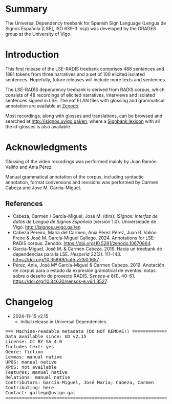 # Summary

The Universal Dependency treebank for Spanish Sign Language (Lengua de Signos Española [LSE], ISO 639-3: ssp) was developed by the GRADES group at the University of Vigo.


# Introduction

This first release of the LSE-RADIS treebank comprises 488 sentences and 1881 tokens from three narratives and a set of 100 elicited isolated sentences. Hopefully, future releases will include more texts and sentences.

The LSE-RADIS dependency treebank is derived from RADIS corpus, which consists of 48 recordings of elicited narratives, interviews and isolated sentences signed in LSE. The eaf ELAN files with glossing and grammatical annotation are available at [Zenodo](https://doi.org/10.5281/zenodo.10670864).

Most recordings, along with glosses and translations, can be browsed and searched at http://isignos.uvigo.gal/en, where a [Signbank lexicon](http://isignos.uvigo.gal/es/lexico) with all the id-glosses is also available.


# Acknowledgments

Glossing of the video recordings was performed mainly by Juan Ramón Valiño and Ania Pérez.

Manual grammatical annotation of the corpus, including syntactic annotation, format conversions and revisions was performed by Carmen Cabeza and Jose M. García-Miguel.


## References

* Cabeza, Carmen / García-Miguel, José M. (dirs): _iSignos: Interfaz de datos de Lengua de Signos Española_ (versión 1.0). Universidade de Vigo. <http://isignos.uvigo.gal/en>
* Cabeza Pereiro, María del Carmen, Ania Pérez Pérez, Juan R. Valiño Freire & José M. García-Miguel Gallego. 2024. Annotations for LSE-RADIS corpus. Zenodo. https://doi.org/10.5281/zenodo.10670864.
* García-Miguel, José M. & Carmen Cabeza. 2019. Hacia un treebank de dependencias para la LSE. _Hesperia_ 22(2). 111–143. https://doi.org/10.35869/hafh.v23i0.1657.
* Pérez, Ania, José Mª García-Miguel & Carmen Cabeza. 2019. Anotación de corpus para o estudo da expresión gramatical de eventos: notas sobre o deseño do proxecto RADIS. _Sensos-e_ 6(1). 40–61. https://doi.org/10.34630/sensos-e.v6i1.3527.


# Changelog

* 2024-11-15 v2.15
  * Initial release in Universal Dependencies.


<pre>
=== Machine-readable metadata (DO NOT REMOVE!) ================================
Data available since: UD v2.15
License: CC BY-SA 4.0
Includes text: yes
Genre: fiction
Lemmas: manual native
UPOS: manual native
XPOS: not available
Features: manual native
Relations: manual native
Contributors: García-Miguel, José María; Cabeza, Carmen
Contributing: here
Contact: gallego@uvigo.gal
===============================================================================
</pre>
